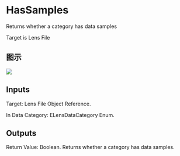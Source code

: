# HasSamples

Returns whether a category has data samples

Target is Lens File

## 图示

![]($-20221218-19405784.png)

## Inputs

Target: Lens File Object Reference.

In Data Category: ELensDataCategory Enum.  

## Outputs

Return Value: Boolean. Returns whether a category has data samples.

